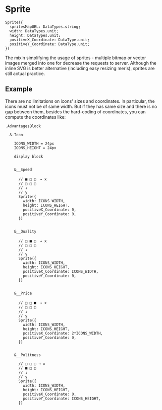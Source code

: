 # Sprite

```
Sprite({
  spritesMapURL: DataTypes.string;
  width: DataTypes.unit;
  height: DataTypes.unit;
  positiveX_Coordinate: DataType.unit;
  positiveY_Coordinate: DataType.unit;
})
```

The mixin simplifying the usage of sprites - multiple bitmap or vector images merged into one for decrease the requests to server.
Although the inline SVG is better alternative (including easy resizing meris), sprites are still actual practice.


## Example

There are no limitations on icons' sizes and coordinates.
In particular, the icons must not be of same width.
But if they has same size and there is no gap between them, besides the hard-coding of coordinates, 
you can compute the coordinates like: 

```stylus
.AdvantagesBlock

  &-Icon

    ICONS_WIDTH = 24px
    ICONS_HEIGHT = 24px
    
    display block

    
    &__Speed

      // ■ □ □　→ x
      // □ □ □
      // ↓
      // y
      Sprite({
        width: ICONS_WIDTH,
        height: ICONS_HEIGHT,
        positiveX_Coordinate: 0,
        positiveY_Coordinate: 0,
      })

  
    &__Quality

      // □ ■ □　→ x
      // □ □ □
      // ↓
      // y
      Sprite({
        width: ICONS_WIDTH,
        height: ICONS_HEIGHT,
        positiveX_Coordinate: ICONS_WIDTH,
        positiveY_Coordinate: 0,
      })
      

    &__Price

      // □ □ ■　→ x
      // □ □ □
      // ↓
      // y
      Sprite({
        width: ICONS_WIDTH,
        height: ICONS_HEIGHT,
        positiveX_Coordinate: 2*ICONS_WIDTH,
        positiveY_Coordinate: 0,
      })
      
      
    &__Politness

      // □ □ □ → x
      // ■ □ □
      // ↓
      // y
      Sprite({
        width: ICONS_WIDTH,
        height: ICONS_HEIGHT,
        positiveX_Coordinate: 0,
        positiveY_Coordinate: ICONS_HEIGHT,
      })
```
